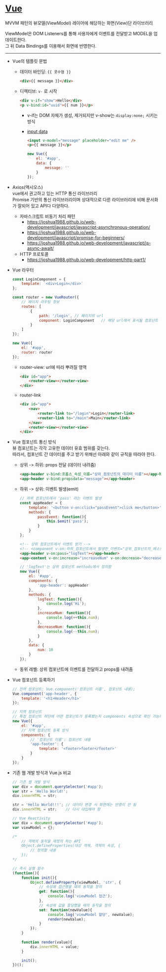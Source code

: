 # [Vue](https://v3-docs.vuejs-korea.org/guide/introduction.html)
MVVM 패턴의 뷰모델(ViewModel) 레이어에 해당하는 화면(View)단 라이브러리  

ViewModel은 DOM Listeners를 통해 사용자에게 이벤트를 전달받고 MODEL을 업데이트한다.  
그 뒤 Data Bindings를 이용해서 화면에 반영한다.

---

* Vue의 템플릿 문법
	* 데이터 바인딩: `{{ 콧수염 }}`
	
		```html
		<div>{{ message }}</div>
		```
		
	* 디렉티브: `v-` 로 시작

		```html
		<div v-if="show">Hello</div>
		<p v-bind:id="uuid">{{ num }}</p>
		```

		* v-if는 DOM 자체가 생성, 제거되지만 v-show는 `display:none;` 시키는 방식

		* [input data](https://vuejs.org/guide/essentials/forms.html#text)

			```html
			<input v-model="message" placeholder="edit me" />
			<p>{{ message }}</p>
			```
			```js
			new Vue({
				el: '#app',
				data: {
					message: ''
				}
			});
			```


* Axios(액시오스)  
vue에서 권고하고 있는 HTTP 통신 라이브러리  
Promise 기반의 통신 라이브러리이며 상대적으로 다른 라이브러리에 비해 문서화가 잘되어 있고 API다 다양하다.

	* 자바스크립트 비동기 처리 패턴
		* https://joshua1988.github.io/web-development/javascript/javascript-asynchronous-operation/
		* https://joshua1988.github.io/web-development/javascript/promise-for-beginners/
		* https://joshua1988.github.io/web-development/javascript/js-async-await/
	* HTTP 프로토콜
		* https://joshua1988.github.io/web-development/http-part1/

* Vue 라우터

	```js
	const LoginComponent = {
		template: `<div>Login</div>`
	};

	const router = new VueRouter({
		// 페이지 라우팅 정보
		routes: [
			{
				path: '/login',	// 페이지의 url
				component: LoginComponent	// 해당 url에서 표시될 컴포넌트
			}
		]
	});

	new Vue({
		el: '#app',
		router: router
	});
	```

	* router-view: url에 따라 뿌려질 영역

		```html
		<div id="app">
			<router-view></router-view>
		</div>
		```

	* router-link

		```html
		<div id="app">
			<nav>
				<router-link to="/login">Login</router-link>
				<router-link to="/main">Main</router-link>
			</nav>
			<router-view></router-view>
		</div>
		```

* Vue 컴포넌트 통신 방식  
뷰 컴포넌트는 각각 고유한 데이터 유효 범위를 갖는다.  
따라서, 컴포넌트 간 데이터를 주고 받기 위해선 아래와 같이 규칙을 따라야 한다.
	* 상위 -> 하위: props 전달 (데이터 내려줌)

		```html
		<app-header v-bind:프롭스_속성_이름="상위_컴포넌트의_데이터_이름"></app-header>
		<app-header v-bind:propsdata="message"></app-header>
		```

	* 하위 -> 상위: 이벤트 발생(emit)

		```js
		// 하위 컴포넌트에서 'pass' 라는 이벤트 발생
		const appHeader = {
			template: '<button v-on:click="passEvent">click me</button>',
			methods: {
				passEvent: function(){
					this.$emit('pass');
				}
			}
		};
		```

		```html
		<!-- 상위 컴포넌트에서 이벤트 받기 -->
		<!-- <component v-on:하위_컴포넌트에서_발생한_이벤트="상위_컴포넌트의_메소드"></component> -->
		<app-header v-on:pass="logText"></app-header>
		<app-content v-on:increase="increaseNum" v-on:decrease="decreaseNum"></app-content>
		```

		```js
		// 'logText'는 상위 컴포넌트 methods에서 정의함
		new Vue({
			el: '#app',
			components: {
				'app-header': appHeader
			},
			methods: {
				logText: function(){
					console.log('Hi');
				},
				increaseNum: function(){
					console.log(++this.num);
				},
				decreaseNum: function(){
					console.log(--this.num);
				}
			},
			data: {
				num: 10
			}
		});
		```

	* 동위 레벨: 상위 컴포넌트에 이벤트를 전달하고 props를 내려줌


* Vue 컴포넌트 등록하기
	```js
	// 전역 컴포넌트: Vue.component('컴포넌트 이름', 컴포넌트 내용);
	Vue.component('app-header', {
		template: '<h1>Header</h1>'
	});

	// 지역 컴포넌트
	// 특정 컴포넌트 하단에 어떤 컴포넌트가 등록됐는지 components 속성으로 확인 가능하기 때문에 보통 지역 컴포넌트를 사용
	new Vue({
		el: '#app',
		// 지역 컴포넌트 등록 방식
		components: {
			// '컴포넌트 이름': 컴포넌트 내용
			'app-footer': {
				template: '<footer>footer</footer>'
			}
		}
	});
	```

* 기존 웹 개발 방식과 Vue.js 비교
	```js
	// 기존 웹 개발 방식
	var div = document.querySelector('#app');
	var str = 'Hello World!';
	div.innerHTML = str;

	str = 'Hello World!!!';	// 데이터 변경 시 화면에는 반영이 안 됨
	div.innerHTML = str;	// 다시 대입해야 함
	```
	```js
	// Vue Reactivity
	var div = document.querySelector('#app');
	var viewModel = {};

	/*
		// 객체의 동작을 재정의 하는 API
		Object.defineProperties(대상 객체, 객체의 속성, {
			// 정의할 내용
		});
	*/

	// 즉시 실행 함수
	(function(){
		function init(){
			Object.defineProperty(viewModel, 'str', {
				// 속성에 접근했을 때의 동작을 정의
				get: function(){
					console.log('viewModel 접근');
				},
				// 속성에 값을 할당했을 때의 동작을 정의
				set: function(newValue){
					console.log('viewModel 할당', newValue);
					render(newValue);
				}
			});
		}
		
		function render(value){
			div.innerHTML = value;
		}

		init();
	})();
	```